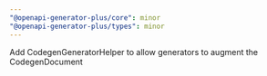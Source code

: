 ```yaml
---
"@openapi-generator-plus/core": minor
"@openapi-generator-plus/types": minor
---
```


Add CodegenGeneratorHelper to allow generators to augment the CodegenDocument
